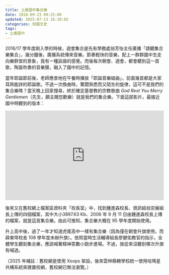 ```yaml
---
title: 土庫國中集合樂
date: 2018-09-23 09:25:00
updated: 2025-07-13 16:10:02
categories: 校園文史
tags:
- 土庫國中
---
```


2016/17 學年度剛入學的時候，週會集合是先有學務處翁芳怡主任廣播「請聽集合樂集合」，幾分鐘後，廣播系統傳來音樂。節奏輕快的音樂，配上一群群國中生走向樂群堂的景象，竟有一種詼諧的感覺。而後每次朝會、週會，都會聽到這一首歌，陶笛吹奏的音樂聲，融入了國中的記憶。

當年耶誕節前後，老師應景地在午餐時播放「耶誕音樂組曲」，前面幾首都是大家耳熟能詳的耶誕歌。不過一次換曲時，驚聞熟悉而又陌生的旋律，這可不是我們的集合樂嗎？當天晚上回家搜尋，終於確定基督教的宗教歌曲 *God Rest You Merry Gentlemen*（先生，願主賜您歡樂）就是我們的集合樂。下面這部影片，最接近國中時聽到的版本：

<iframe src="https://www.youtube.com/embed/G9ZpspXZgeY" style="width: 100%; aspect-ratio: 16/9;" frameborder="0" allowfullscreen></iframe>

後來又在舊校網上檔案區資料夾「校長室」中，找到鍾進森校長、資訊組翁崇展組長上傳的四個檔案，其中大小3897.63 Kb、2006 年 9 月 11 日由鍾進森校長上傳的檔案，就是這首集合樂。由此可推知，集合樂大概在 95 學年度開始使用。

升上高中後，過了一年才知道虎尾高中一樣有集合樂（因為僅在朝會升旗使用，而薛東埠校長 108 學年度未辦升旗）。依照當時生活輔導組長廖健佑教官的指示，全體學生聽到集合樂，應該喊著精神答數小跑步進場。不過，我從來沒聽到哪次升旗有喊過。

（2025 年補註：舊校網是使用 Xoops 架設，後來雲林縣轄學校統一使用哈瑪星共構系統來建置校網，舊校網已無法瀏覽。）
